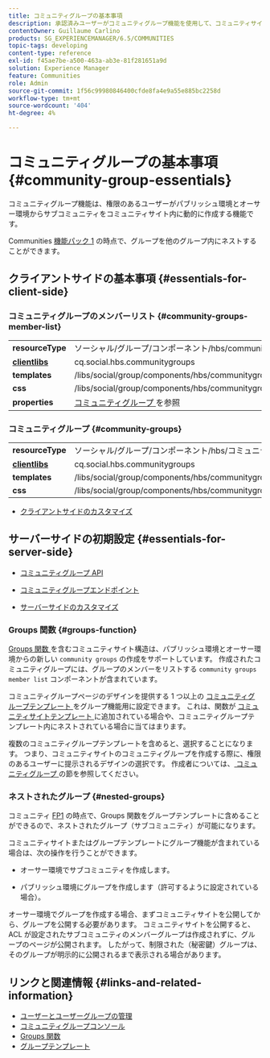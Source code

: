 ```yaml
---
title: コミュニティグループの基本事項
description: 承認済みユーザーがコミュニティグループ機能を使用して、コミュニティサイト内にサブコミュニティを動的に作成する方法を説明します。
contentOwner: Guillaume Carlino
products: SG_EXPERIENCEMANAGER/6.5/COMMUNITIES
topic-tags: developing
content-type: reference
exl-id: f45ae7be-a500-463a-ab3e-81f281651a9d
solution: Experience Manager
feature: Communities
role: Admin
source-git-commit: 1f56c99980846400cfde8fa4e9a55e885bc2258d
workflow-type: tm+mt
source-wordcount: '404'
ht-degree: 4%

---
```


# コミュニティグループの基本事項  {#community-group-essentials}

コミュニティグループ機能は、権限のあるユーザーがパブリッシュ環境とオーサー環境からサブコミュニティをコミュニティサイト内に動的に作成する機能です。

Communities [ 機能パック 1](deploy-communities.md#latestfeaturepack) の時点で、グループを他のグループ内にネストすることができます。

## クライアントサイドの基本事項 {#essentials-for-client-side}

### コミュニティグループのメンバーリスト {#community-groups-member-list}

<table>
 <tbody>
  <tr>
   <td> <strong>resourceType</strong></td>
   <td>ソーシャル/グループ/コンポーネント/hbs/communitygroupmemberlist</td>
  </tr>
  <tr>
   <td> <a href="clientlibs.md"><strong>clientlibs</strong></a></td>
   <td>cq.social.hbs.communitygroups</td>
  </tr>
  <tr>
   <td> <strong>templates</strong></td>
   <td> /libs/social/group/components/hbs/communitygroupmemberlist/communitygroupmemberlist.hbs<br /> </td>
  </tr>
  <tr>
   <td> <strong>css</strong></td>
   <td> /libs/social/group/components/hbs/communitygroupmemberlist/clientlibs/memberList.css</td>
  </tr>
  <tr>
   <td><strong>properties</strong></td>
   <td><a href="creating-groups.md"> コミュニティグループ </a> を参照</td>
  </tr>
 </tbody>
</table>

### コミュニティグループ {#community-groups}

<table>
 <tbody>
  <tr>
   <td> <strong>resourceType</strong></td>
   <td>ソーシャル/グループ/コンポーネント/hbs/コミュニティ グループ</td>
  </tr>
  <tr>
   <td> <a href="clientlibs.md"><strong>clientlibs</strong></a></td>
   <td>cq.social.hbs.communitygroups</td>
  </tr>
  <tr>
   <td> <strong>templates</strong></td>
   <td> /libs/social/group/components/hbs/communitygroups/communitygroups.hbs<br /> </td>
  </tr>
  <tr>
   <td> <strong>css</strong></td>
   <td> /libs/social/group/components/hbs/communitygroupmemberlist/clientlibs/communitygroups.css</td>
  </tr>
 </tbody>
</table>

* [クライアントサイドのカスタマイズ](client-customize.md)

## サーバーサイドの初期設定 {#essentials-for-server-side}

* [ コミュニティグループ API](https://developer.adobe.com/experience-manager/reference-materials/6-5/javadoc/com/adobe/cq/social/group/client/api/package-summary.html)

* [ コミュニティグループエンドポイント ](https://developer.adobe.com/experience-manager/reference-materials/6-5/javadoc/com/adobe/cq/social/group/client/endpoints/package-summary.html)

* [サーバーサイドのカスタマイズ](server-customize.md)

### Groups 関数 {#groups-function}

[Groups 関数 ](functions.md#groups-function) を含むコミュニティサイト構造は、パブリッシュ環境とオーサー環境からの新しい `community groups` の作成をサポートしています。 作成されたコミュニティグループには、グループのメンバーをリストする `community groups member list` コンポーネントが含まれています。

コミュニティグループページのデザインを提供する 1 つ以上の [ コミュニティグループテンプレート ](tools-groups.md) をグループ機能用に設定できます。 これは、関数が [ コミュニティサイトテンプレート ](sites.md) に追加されている場合や、コミュニティグループテンプレート内にネストされている場合に当てはまります。

複数のコミュニティグループテンプレートを含めると、選択することになります。 つまり、コミュニティサイトのコミュニティグループを作成する際に、権限のあるユーザーに提示されるデザインの選択です。 作成者については、[ コミュニティグループ ](creating-groups.md) の節を参照してください。

### ネストされたグループ {#nested-groups}

コミュニティ [FP1](deploy-communities.md#latestfeaturepack) の時点で、Groups 関数をグループテンプレートに含めることができるので、ネストされたグループ（サブコミュニティ）が可能になります。

コミュニティサイトまたはグループテンプレートにグループ機能が含まれている場合は、次の操作を行うことができます。

* オーサー環境でサブコミュニティを作成します。

* パブリッシュ環境にグループを作成します（許可するように設定されている場合）。

オーサー環境でグループを作成する場合、まずコミュニティサイトを公開してから、グループを公開する必要があります。 コミュニティサイトを公開すると、ACL が設定されたサブコミュニティのメンバーグループは作成されずに、グループのページが公開されます。 したがって、制限された（秘密鍵）グループは、そのグループが明示的に公開されるまで表示される場合があります。

## リンクと関連情報 {#links-and-related-information}

* [ユーザーとユーザーグループの管理](users.md)
* [コミュニティグループコンソール](groups.md)
* [Groups 関数](functions.md#groups-function)
* [グループテンプレート](tools-groups.md)
